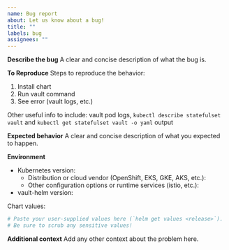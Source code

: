 ```yaml
---
name: Bug report
about: Let us know about a bug!
title: ""
labels: bug
assignees: ""
---
```


<!-- Please reserve GitHub issues for bug reports and feature requests.

For questions, the best place to get answers is on our [discussion forum](https://discuss.hashicorp.com/c/vault), as they will get more visibility from experienced users than the issue tracker.

Please note: We take Vault's security and our users' trust very seriously. If you believe you have found a security issue in Vault Helm, _please responsibly disclose_ by contacting us at [security@hashicorp.com](mailto:security@hashicorp.com).

-->

**Describe the bug** A clear and concise description of what the bug is.

**To Reproduce** Steps to reproduce the behavior:

1. Install chart
2. Run vault command
3. See error (vault logs, etc.)

Other useful info to include: vault pod logs,
`kubectl describe statefulset vault` and `kubectl get statefulset vault -o yaml`
output

**Expected behavior** A clear and concise description of what you expected to
happen.

**Environment**

- Kubernetes version:
  - Distribution or cloud vendor (OpenShift, EKS, GKE, AKS, etc.):
  - Other configuration options or runtime services (istio, etc.):
- vault-helm version:

Chart values:

```yaml
# Paste your user-supplied values here (`helm get values <release>`).
# Be sure to scrub any sensitive values!
```

**Additional context** Add any other context about the problem here.
